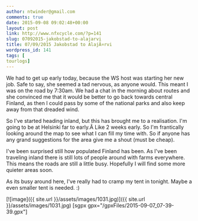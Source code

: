 ```yaml
---
author: ntwinder@gmail.com
comments: true
date: 2015-09-08 09:02:48+00:00
layout: post
link: http://www.nfxcycle.com/?p=141
slug: 07092015-jakobstad-to-alajarvi
title: 07/09/2015 Jakobstad to AlajÃ¤rvi
wordpress_id: 141
tags: [
tourlogs]
---
```


We had to get up early today, because the WS host was starting her new job. Safe to say, she seemed a tad nervous, as anyone would. This meant I was on the road by 7:30am.
We had a chat in the morning about routes and she convinced me that it would be better to go back towards central Finland, as then I could pass by some of the national parks and also keep away from that dreaded wind. 

So I've started heading inland, but this has brought me to a realisation. I'm going to be at Helsinki far to early.Â  Like 2 weeks early. So I'm frantically looking around the map to see what I can fill my time with. So if anyone has any grand suggestions for the area give me a shout (must be cheap). 

I've been surprised still how populated Finland has been. As I've been traveling inland there is still lots of people around with farms everywhere. This means the roads are still a little busy. Hopefully I will find some more quieter areas soon. 

As its busy around here, I've really had to cramp my tent in tonight. Maybe a even smaller tent is needed. :)

[![image]({{ site.url }}/assets/images/1031.jpg)]({{ site.url }}/assets/images/1031.jpg)
[sgpx gpx="/gpxFiles/2015-09-07_07-39-39.gpx"]
